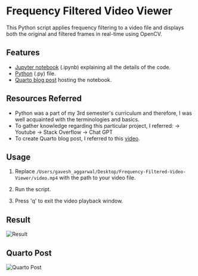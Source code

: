 # Frequency Filtered Video Viewer

This Python script applies frequency filtering to a video file and displays both the original and filtered frames in real-time using OpenCV.

## Features

- [Jupyter notebook](https://github.com/Aggarwal-Gavesh-25/Frequency-Filtered-Video-Viewer/blob/main/Frequency-Filtered-Video-Viewer/jupyter.ipynb) (.ipynb) explaining all the details of the code.
- [Python](https://github.com/Aggarwal-Gavesh-25/Frequency-Filtered-Video-Viewer/blob/main/Frequency-Filtered-Video-Viewer/python.py) (.py) file.
- [Quarto blog post](https://github.com/Aggarwal-Gavesh-25/Frequency-Filtered-Video-Viewer/tree/main/Frequency-Filtered-Video-Viewer/quarto) hosting the notebook.

## Resources Referred

- Python was a part of my 3rd semester's curriculum and therefore, I was well acquainted with the terminologies and basics.
- To gather knowledge regarding this particular project, I referred:
-> Youtube
-> Stack Overflow
-> Chat GPT
- To create Quarto blog post, I referred to this [video](https://www.youtube.com/watch?v=YoKjBcuUP0s ).

## Usage

1. Replace `/Users/gavesh_aggarwal/Desktop/Frequency-Filtered-Video-Viewer/video.mp4` with the path to your video file.

2. Run the script.

3. Press 'q' to exit the video playback window.

## Result

![Result](https://via.placeholder.com/468x300?text=App+Screenshot+Here)

## Quarto Post

![Quarto Post](https://via.placeholder.com/468x300?text=App+Screenshot+Here)
